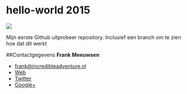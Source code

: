 hello-world 2015
===========

![](https://upload.wikimedia.org/wikipedia/commons/thumb/7/7f/Pug_portrait.jpg/1024px-Pug_portrait.jpg "")

Mijn eerste Github uitprobeer repository. Inclusief een branch om te zien hoe dat dit werkt

##Contactgegevens
**Frank Meeuwsen**

* [frank@incredibleadventure.nl](frank@incredibleadventure.nl)
* [Web](http://incredibleadventure.nl)
* [Twitter](http://www.twitter.com/frankmeeuwsen)
* [Google+](https://plus.google.com/u/0/112001504253280619714)

